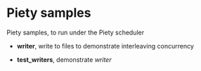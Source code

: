 Piety samples
=============

Piety samples, to run under the Piety scheduler

- **writer**, write to files to demonstrate interleaving concurrency

- **test_writers**, demonstrate *writer*


